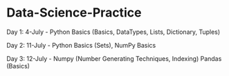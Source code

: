 # Data-Science-Practice

Day 1:
4-July - Python Basics (Basics, DataTypes, Lists, Dictionary, Tuples)

Day 2:
11-July - Python Basics (Sets), NumPy Basics

Day 3:
12-July - Numpy (Number Generating Techniques, Indexing)
          Pandas (Basics)
